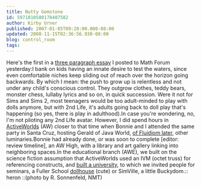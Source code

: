 ```yaml
---
title: Nutty Gemstone
id: 5971810580178407582
author: Kirby Urner
published: 2007-01-05T09:20:00.000-08:00
updated: 2008-11-15T02:36:56.930-08:00
blog: control_room
tags: 
---
```


Here's the first in a [three paragraph essay](http://mathforum.org/kb/message.jspa?messageID=5468375&tstart=0) I posted to Math Forum yesterday:I bank on kids having an innate desire to test the waters, since even comfortable niches keep sliding out of reach  over the horizon going backwards.  By which I mean:  the push to grow up is relentless and not under any child's conscious control.  They outgrow clothes, teddy bears, monster chess, lullaby lyrics and so on, in quick succession.  Were it not for Sims and Sims 2, most teenagers would be too adult-minded to play with dolls anymore, but with 2nd Life, it's adults going back to doll play that's happening (so yes, there is play in adulthood).In case you're wondering, no, I'm not piloting any 2nd Life avatar.  However, I did spend hours in [ActiveWorlds](http://www.activeworlds.com/) (AW) closer to that time when Bonnie and I attended the same party in Santa Cruz, hosting Gerald of Java World, [of Fluidiom later](http://darwinathome.com/), other luminaries.Bonnie had already done, or was soon to complete [editor: review timeline], an AW High, with a library and art gallery linking into neighboring spaces.In the educational branch (AWE), we built on the science fiction assumption that ActiveWorlds used an IVM (octet truss) for referencing constructs, and [built a university](http://www.activeworlds.com/edu/index.asp),  to which we invited people for seminars, a Fuller School [dollhouse](http://images.google.com/images?hl=en&q=dollhouse&btnG=Google+Search&ie=UTF-8&oe=UTF-8&sa=N&tab=wi) (cute) or SimVille, a little Buckydom.[](https://blogger.googleusercontent.com/img/b/R29vZ2xl/AVvXsEgtVNMqV1eOJUkDm8cjwm_IooQJJgvYzgyJPST-VPpIQKJglTcCFNmcN83VxfFFyRgTKH4ZQSO7yiYOg35aYYQlu5jsd0B0qCYwTWlWhpAHyPkKRMAoMoAiUBAEiKufZH1g7dkR/s1600-h/heron.jpg):: heron ::(photo by R. Sonnenfeld, NMT)